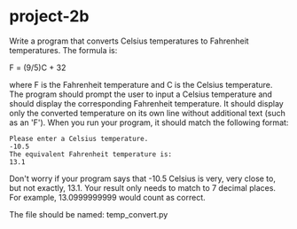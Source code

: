 # project-2b

Write a program that converts Celsius temperatures to Fahrenheit temperatures.  The formula is:

F = (9/5)C + 32

where F is the Fahrenheit temperature and C is the Celsius temperature.  The program should prompt the user to input a Celsius temperature and should display the corresponding Fahrenheit temperature.  It should display only the converted temperature on its own line without additional text (such as an 'F').  When you run your program, it should match the following format:
```
Please enter a Celsius temperature.
-10.5
The equivalent Fahrenheit temperature is:
13.1
```
Don't worry if your program says that -10.5 Celsius is very, very close to, but not exactly, 13.1.  Your result only needs to match to 7 decimal places.  For example, 13.0999999999 would count as correct.

The file should be named: temp_convert.py
